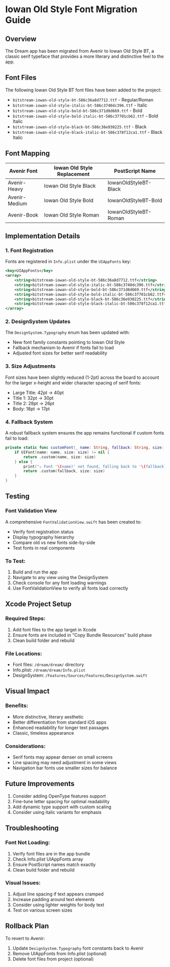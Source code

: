 # Iowan Old Style Font Migration Guide

## Overview
The Dream app has been migrated from Avenir to Iowan Old Style BT, a classic serif typeface that provides a more literary and distinctive feel to the app.

## Font Files
The following Iowan Old Style BT font files have been added to the project:
- `bitstream-iowan-old-style-bt-586c36a8d7712.ttf` - Regular/Roman
- `bitstream-iowan-old-style-italic-bt-586c3740dc396.ttf` - Italic
- `bitstream-iowan-old-style-bold-bt-586c371d8d669.ttf` - Bold
- `bitstream-iowan-old-style-bold-italic-bt-586c37701cb62.ttf` - Bold Italic
- `bitstream-iowan-old-style-black-bt-586c36e930225.ttf` - Black
- `bitstream-iowan-old-style-black-italic-bt-586c378f12ca1.ttf` - Black Italic

## Font Mapping
| Avenir Font | Iowan Old Style Replacement | PostScript Name |
|-------------|----------------------------|-----------------|
| Avenir-Heavy | Iowan Old Style Black | IowanOldStyleBT-Black |
| Avenir-Medium | Iowan Old Style Bold | IowanOldStyleBT-Bold |
| Avenir-Book | Iowan Old Style Roman | IowanOldStyleBT-Roman |

## Implementation Details

### 1. Font Registration
Fonts are registered in `Info.plist` under the `UIAppFonts` key:
```xml
<key>UIAppFonts</key>
<array>
    <string>bitstream-iowan-old-style-bt-586c36a8d7712.ttf</string>
    <string>bitstream-iowan-old-style-italic-bt-586c3740dc396.ttf</string>
    <string>bitstream-iowan-old-style-bold-bt-586c371d8d669.ttf</string>
    <string>bitstream-iowan-old-style-bold-italic-bt-586c37701cb62.ttf</string>
    <string>bitstream-iowan-old-style-black-bt-586c36e930225.ttf</string>
    <string>bitstream-iowan-old-style-black-italic-bt-586c378f12ca1.ttf</string>
</array>
```

### 2. DesignSystem Updates
The `DesignSystem.Typography` enum has been updated with:
- New font family constants pointing to Iowan Old Style
- Fallback mechanism to Avenir if fonts fail to load
- Adjusted font sizes for better serif readability

### 3. Size Adjustments
Font sizes have been slightly reduced (1-2pt) across the board to account for the larger x-height and wider character spacing of serif fonts:
- Large Title: 42pt → 40pt
- Title 1: 32pt → 30pt
- Title 2: 28pt → 26pt
- Body: 18pt → 17pt

### 4. Fallback System
A robust fallback system ensures the app remains functional if custom fonts fail to load:
```swift
private static func customFont(_ name: String, fallback: String, size: CGFloat) -> Font {
    if UIFont(name: name, size: size) != nil {
        return .custom(name, size: size)
    } else {
        print("⚠️ Font '\(name)' not found, falling back to '\(fallback)'")
        return .custom(fallback, size: size)
    }
}
```

## Testing

### Font Validation View
A comprehensive `FontValidationView.swift` has been created to:
- Verify font registration status
- Display typography hierarchy
- Compare old vs new fonts side-by-side
- Test fonts in real components

### To Test:
1. Build and run the app
2. Navigate to any view using the DesignSystem
3. Check console for any font loading warnings
4. Use FontValidationView to verify all fonts load correctly

## Xcode Project Setup

### Required Steps:
1. Add font files to the app target in Xcode
2. Ensure fonts are included in "Copy Bundle Resources" build phase
3. Clean build folder and rebuild

### File Locations:
- Font files: `/dream/dream/` directory
- Info.plist: `/dream/dream/Info.plist`
- DesignSystem: `/Features/Sources/Features/DesignSystem.swift`

## Visual Impact

### Benefits:
- More distinctive, literary aesthetic
- Better differentiation from standard iOS apps
- Enhanced readability for longer text passages
- Classic, timeless appearance

### Considerations:
- Serif fonts may appear denser on small screens
- Line spacing may need adjustment in some views
- Navigation bar fonts use smaller sizes for balance

## Future Improvements
1. Consider adding OpenType features support
2. Fine-tune letter spacing for optimal readability
3. Add dynamic type support with custom scaling
4. Consider using italic variants for emphasis

## Troubleshooting

### Font Not Loading:
1. Verify font files are in the app bundle
2. Check Info.plist UIAppFonts array
3. Ensure PostScript names match exactly
4. Clean build folder and rebuild

### Visual Issues:
1. Adjust line spacing if text appears cramped
2. Increase padding around text elements
3. Consider using lighter weights for body text
4. Test on various screen sizes

## Rollback Plan
To revert to Avenir:
1. Update `DesignSystem.Typography` font constants back to Avenir
2. Remove UIAppFonts from Info.plist (optional)
3. Delete font files from project (optional)